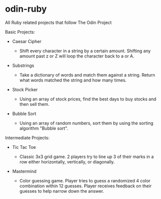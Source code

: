 # odin-ruby

All Ruby related projects that follow The Odin Project

Basic Projects:

- Caesar Cipher

  - Shift every character in a string by a certain amount. Shifting any amount past z or Z will loop the character back to a or A.

- Substrings

  - Take a dictionary of words and match them against a string. Return what words matched the string and how many times.

- Stock Picker

  - Using an array of stock prices, find the best days to buy stocks and then sell them.

- Bubble Sort

  - Using an array of random numbers, sort them by using the sorting algorithm "Bubble sort".

Intermediate Projects:

- Tic Tac Toe

  - Classic 3x3 grid game. 2 players try to line up 3 of their marks in a row either horizontally, vertically, or diagonally.

- Mastermind

  - Color guessing game. Player tries to guess a randomized 4 color combination within 12 guesses. Player receives feedback on their guesses to help narrow down the answer.
